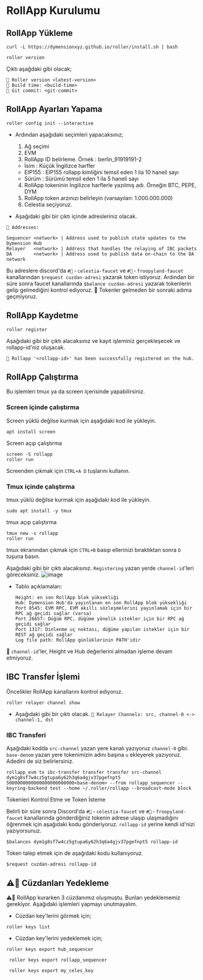 # RollApp Kurulumu

## RollApp Yükleme
```shell
curl -L https://dymensionxyz.github.io/roller/install.sh | bash
```

```shell
roller version
```

Çıktı aşağdaki gibi olacak;
```
💈 Roller version <latest-version>
💈 Build time: <build-time>
💈 Git commit: <git-commit>
```

## RollApp Ayarları Yapama
```shell
roller config init --interactive
```
- Ardından aşağıdaki seçimleri yapacaksınız;
  1. Ağ seçimi
  2. EVM
  3. RollApp ID belirleme. Örnek : berlin_91919191-2
    - İsim : Küçük İngilizce harfler
    - EIP155 : EIP155 rollapp kimliğini temsil eden 1 ila 10 haneli sayı
    - Sürüm : Sürümü temsil eden 1 ila 5 haneli sayı
  4. RollApp tokeninin İngilizce harflerle yazılmış adı. Örneğin BTC, PEPE, DYM
  5. RollApp token arzınızı belirleyin (varsayılan: 1.000.000.000)
  6. Celestia seçiyoruz.

- Aşağıdaki gibi bir çıktı içinde adresleriniz olacak.
```shell
🔑 Addresses:

Sequencer <network> | Address used to publish state updates to the Dymension Hub
Relayer   <network> | Address that handles the relaying of IBC packets
DA        <network> | Address used to publish data on-chain to the DA network
```

Bu adreslere discord'da `#🚰・celestia-faucet` ve `#🚰・froopyland-faucet` kanallarından `$request cuzdan-adresi` yazarak token istiyoruz. 
Ardından bir süre sonra faucet kanallarında `$balance cuzdan-adresi` yazarak tokenlerin gelip gelmediğini kontrol ediyoruz. 
🔴 Tokenler gelmeden bir sonraki adıma geçmiyoruz.

## RollApp Kaydetme
```shell
roller register
```
Aşağıdaki gibi bir çıktı alacaksınız ve kayıt işleminiz gerçekleşecek ve rollapp-id'niz oluşacak.
```shell
💈 Rollapp '<rollapp-id>' has been successfully registered on the hub.
```

## RollApp Çalıştırma
Bu işlemleri tmux ya da screen içerisinde yapabilirsiniz.
### Screen içinde çalıştırma
Screen yüklü değilse kurmak için aşağıdaki kod ile yükleyin.
```shell
apt install screen
```
Screen açıp çalıştırma
```shell
screen -S rollapp
roller run
```
Screenden çıkmak için `CTRL+A D` tuşlarını kullanın.
### Tmux içinde çalıştırma
tmux yüklü değilse kurmak için aşağıdaki kod ile yükleyin.
```shell
sudo apt install -y tmux
```
tmux açıp çalıştırma
```shell
tmux new -s rollapp
roller run
```
tmux ekranından çıkmak için `CTRL+B` basıp ellerinizi bıraktıktan sonra `D` tuşuna basın.

Aşağıdaki gibi bir çıktı alacaksınız. `Registering` yazan yerde `channel-id`'leri göreceksiniz.
![image](https://github.com/koltigin/Dymension-Froopyland-Kurulum-Rehberi/assets/102043225/0311bdc6-2536-42f8-a588-18a224a8322c)

- Tablo açıklamaları:
  ```
  Height: en son RollApp blok yüksekliği
  Hub: Dymension Hub'da yayınlanan en son RollApp blok yüksekliği
  Port 8545: EVM RPC, EVM akıllı sözleşmelerini yayınlamak için bir RPC ağ geçidi sağlar (varsa)
  Port 26657: Düğüm RPC, düğüme yönelik istekler için bir RPC ağ geçidi sağlar
  Port 1317: Dinlenme uç noktası, düğüme yapılan istekler için bir REST ağ geçidi sağlar
  Log file path: RollApp günlüklerinin PATH'idir
  ```

🔴 `channel-id`'ler, Height ve Hub değerlerini almadan işleme devam etmiyoruz.

## IBC Transfer İşlemi
Öncelikler RollApp kanallarını kontrol ediyoruz.
```shell
roller relayer channel show
```
- Aşağıdaki gibi bir çıktı olacak.
`💈 Relayer Channels: src, channel-0 <-> channel-1, dst`

### IBC Transferi
Aşağıdaki kodda `src-channel` yazan yere kanalı yazıyoruz `channel-0` gibi. `base-denom` yazan yere tokenimizin adını başına `u` ekleyerek yazıyoruz. Adedini de siz belirlersiniz.
```shell
rollapp_evm tx ibc-transfer transfer transfer src-channel dym1g8sf7w4cz5gtupa6y62h3q6a4gjv37pgefnpt5 5000000000000000000000000<base-denom> --from rollapp_sequencer --keyring-backend test --home ~/.roller/rollapp --broadcast-mode block
```

Tokenleri Kontrol Etme ve Token İsteme

Belirli bir süre sonra Discord'da `#🚰・celestia-faucet` ve `#🚰・froopyland-faucet` kanallarında gönderdiğiniz tokenin adrese ulaşıp ulaşmadığını öğrenmek için aşağıdaki kodu gönderiyoruz.
`rollapp-id` yerine kendi id'nizi yazıyorsunuz.

`$balances dym1g8sf7w4cz5gtupa6y62h3q6a4gjv37pgefnpt5 rollapp-id`

Token talep etmek için de aşağıdaki kodu kullanıyoruz.

`$request cuzdan-adresi rollapp-id`

## ⚠️🚨 Cüzdanları Yedekleme
⚠️🚨 RollApp kurarken 3 cüzdanımız oluşmuştu. Bunları yedeklememiz gerekiyor. Aşağıdaki işlemleri yapmayı unutmayalım. 
- Cüzdan key'lerini görmek için;
 ```
roller keys list
```
- Cüzdan key'lerini yedeklemek için;
```
roller keys export hub_sequencer
```
```
 roller keys export rollapp_sequencer
```
```
 roller keys export my_celes_key
```
